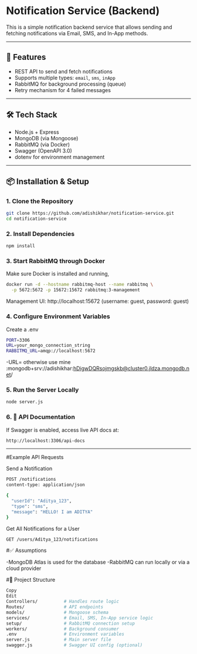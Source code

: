 # Notification Service (Backend)

This is a simple notification backend service that allows sending and fetching notifications via Email, SMS, and In-App methods.

---

## 🚀 Features

- REST API to send and fetch notifications
- Supports multiple types: `email`, `sms`, `inApp`
- RabbitMQ for background processing (queue)
- Retry mechanism for 4 failed messages

---

## 🛠️ Tech Stack

- Node.js + Express
- MongoDB (via Mongoose)
- RabbitMQ (via Docker)
- Swagger (OpenAPI 3.0)
- dotenv for environment management

---

## 📦 Installation & Setup

### 1. Clone the Repository

```bash
git clone https://github.com/adishikhar/notification-service.git
cd notification-service
```

### 2. Install Dependencies

```bash
npm install
```

### 3. Start RabbitMQ through Docker

Make sure Docker is installed and running,

```bash
docker run -d --hostname rabbitmq-host --name rabbitmq \
  -p 5672:5672 -p 15672:15672 rabbitmq:3-management
```

Management UI: http://localhost:15672
(username: guest, password: guest)

### 4. Configure Environment Variables

Create a .env
```bash
PORT=3306
URL=your_mongo_connection_string
RABBITMQ_URL=amqp://localhost:5672
```
-URL= otherwise use mine :mongodb+srv://adishikhar:hDigwDQRsojmgskb@cluster0.jldza.mongodb.net/

### 5. Run the Server Locally

```bash
node server.js
```

### 6. 📘 API Documentation

If Swagger is enabled, access live API docs at:
```bash
http://localhost:3306/api-docs
```
---

#Example API Requests

Send a Notification
```bash
POST /notifications
content-type: application/json

{
  "userId": "Aditya_123",
  "type": "sms",
  "message": "HELLO! I am ADITYA"
}
```

 Get All Notifications for a User
 ```bash
GET /users/Aditya_123/notifications
```

#✅ Assumptions

-MongoDB Atlas is used for the database
-RabbitMQ can run locally or via a cloud provider 

#📂 Project Structure
```bash
Copy
Edit
Controllers/          # Handles route logic
Routes/               # API endpoints
models/               # Mongoose schema
services/             # Email, SMS, In-App service logic
setup/                # RabbitMQ connection setup
workers/              # Background consumer
.env                  # Environment variables
server.js             # Main server file
swagger.js            # Swagger UI config (optional)
```
